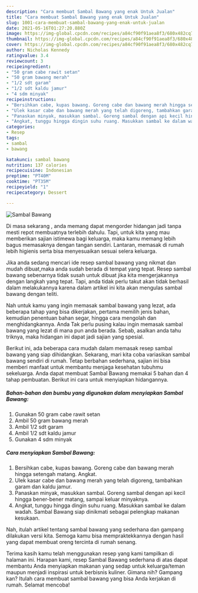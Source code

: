```yaml
---
description: "Cara membuat Sambal Bawang yang enak Untuk Jualan"
title: "Cara membuat Sambal Bawang yang enak Untuk Jualan"
slug: 1001-cara-membuat-sambal-bawang-yang-enak-untuk-jualan
date: 2021-05-16T01:27:20.880Z
image: https://img-global.cpcdn.com/recipes/a84cf90f91aea8f3/680x482cq70/sambal-bawang-foto-resep-utama.jpg
thumbnail: https://img-global.cpcdn.com/recipes/a84cf90f91aea8f3/680x482cq70/sambal-bawang-foto-resep-utama.jpg
cover: https://img-global.cpcdn.com/recipes/a84cf90f91aea8f3/680x482cq70/sambal-bawang-foto-resep-utama.jpg
author: Nicholas Kennedy
ratingvalue: 3.4
reviewcount: 3
recipeingredient:
- "50 gram cabe rawit setan"
- "50 gram bawang merah"
- "1/2 sdt garam"
- "1/2 sdt kaldu jamur"
- "4 sdm minyak"
recipeinstructions:
- "Bersihkan cabe, kupas bawang. Goreng cabe dan bawang merah hingga setengah matang. Angkat."
- "Ulek kasar cabe dan bawang merah yang telah digoreng, tambahkan garam dan kaldu jamur."
- "Panaskan minyak, masukkan sambal. Goreng sambal dengan api kecil hingga bener-bener matang, sampai keluar minyaknya."
- "Angkat, tunggu hingga dingin suhu ruang. Masukkan sambal ke dalam wadah. Sambal Bawang siap dinikmati sebagai pelengkap makanan kesukaan."
categories:
- Resep
tags:
- sambal
- bawang

katakunci: sambal bawang 
nutrition: 137 calories
recipecuisine: Indonesian
preptime: "PT40M"
cooktime: "PT35M"
recipeyield: "1"
recipecategory: Dessert

---
```



![Sambal Bawang](https://img-global.cpcdn.com/recipes/a84cf90f91aea8f3/680x482cq70/sambal-bawang-foto-resep-utama.jpg)

Di masa  sekarang , anda memang dapat mengorder hidangan jadi tanpa mesti repot membuatnya terlebih dahulu. Tapi, untuk kita yang mau memberikan sajian istimewa bagi keluarga, maka kamu memang lebih bagus memasaknya dengan tangan sendiri. Lantaran, memasak di rumah lebih higienis serta bisa menyesuaikan sesuai selera keluarga.

Jika anda sedang mencari ide resep sambal bawang yang nikmat dan mudah dibuat,maka anda sudah berada di tempat yang tepat. Resep sambal bawang  sebenarnya tidak susah untuk dibuat jika kita mengerjakannya dengan langkah yang tepat. Tapi, anda tidak perlu takut akan tidak berhasil dalam melakukannya 
karena dalam artikel ini kita akan mengulas sambal bawang dengan teliti.  



Nah untuk kamu yang ingin memasak sambal bawang yang lezat, ada beberapa tahap yang bisa dikerjakan, pertama memilih jenis bahan, kemudian penentuan bahan segar, hingga cara mengolah dan menghidangkannya. Anda Tak perlu pusing kalau ingin memasak sambal bawang yang lezat di mana pun anda berada. Sebab, asalkan anda  tahu triknya, maka hidangan ini dapat jadi sajian yang spesial.

Berikut ini, ada beberapa cara mudah dalam memasak resep sambal bawang yang siap dihidangkan. Sekarang, mari kita coba variasikan sambal bawang sendiri di rumah. Tetap berbahan sederhana, sajian ini bisa memberi manfaat untuk membantu menjaga kesehatan tubuhmu sekeluarga. Anda dapat membuat Sambal Bawang memakai 5 bahan dan 4 tahap pembuatan. Berikut ini cara untuk menyiapkan hidangannya.

<!--inarticleads1-->

##### Bahan-bahan dan bumbu yang digunakan dalam menyiapkan Sambal Bawang:

1. Gunakan 50 gram cabe rawit setan
1. Ambil 50 gram bawang merah
1. Ambil 1/2 sdt garam
1. Ambil 1/2 sdt kaldu jamur
1. Gunakan 4 sdm minyak




<!--inarticleads2-->

##### Cara menyiapkan Sambal Bawang:

1. Bersihkan cabe, kupas bawang. Goreng cabe dan bawang merah hingga setengah matang. Angkat.
1. Ulek kasar cabe dan bawang merah yang telah digoreng, tambahkan garam dan kaldu jamur.
1. Panaskan minyak, masukkan sambal. Goreng sambal dengan api kecil hingga bener-bener matang, sampai keluar minyaknya.
1. Angkat, tunggu hingga dingin suhu ruang. Masukkan sambal ke dalam wadah. Sambal Bawang siap dinikmati sebagai pelengkap makanan kesukaan.




Nah, itulah artikel tentang  sambal bawang  yang sederhana dan gampang dilakukan versi kita. Semoga kamu bisa mempraktekkannya dengan hasil yang dapat membuat oreng tercinta di rumah senang. 

Terima kasih kamu telah menggunakan resep yang kami tampilkan di halaman ini. Harapan kami, resep  Sambal Bawang sederhana di atas dapat membantu Anda menyiapkan makanan yang sedap untuk keluarga/teman maupun menjadi inspirasi untuk berbisnis kuliner. Gimana nih? Gampang kan? Itulah cara membuat sambal bawang yang bisa Anda kerjakan di rumah. Selamat mencoba!

